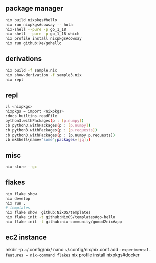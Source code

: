 ## package manager

```bash
nix build nixpkgs#hello
nix run nixpkgs#cowsay -- hola
nix-shell --pure -p go_1_18
nix-shell --pure -p go_1_18 which
nix profile install nixpkgs#cowsay
nix run github:Xe/gohello
```

## derivations

```bash
nix build -f sample.nix
nix show-derivation -f sample3.nix
nix repl
```

## repl

```bash
:l <nixpkgs>
nixpkgs = import <nixpkgs>
:docs builtins.readFile
python3.withPackages(p : [p.numpy])
:b python3.withPackages(p : [p.numpy])
:b python3.withPackages(p : [p.requests])
:b python3.withPackages(p : [p.numpy p.requests])
:b mkShell{name="some";packages=[jq];}
```

## misc

```bash
nix-store --gc
```

## flakes

```bash
nix flake show
nix develop
nix run .
# templates
nix flake show  github:NixOS/templates
nix flake init -t github:NixOS/templates#go-hello
nix flake init -t github:nix-community/gomod2nix#app
```

## ec2 instance
mkdir -p ~/.config/nix/
nano ~/.config/nix/nix.conf
add : `experimental-features = nix-command flakes`
nix profile install nixpkgs#docker
